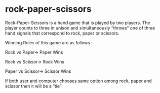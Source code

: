 # rock-paper-scissors
Rock-Paper-Scissors is a hand game that is played by two players. The player counts to three in unison and simultaneously “throws” one of three hand signals that correspond to rock, paper or scissors.

Winning Rules of this game are as follows :

Rock vs Paper-> Paper Wins

Rock vs Scissor-> Rock Wins

Paper vs Scissor-> Scissor Wins

If both user and computer chooses same option among rock, paper and scissor then it will be a “tie”

